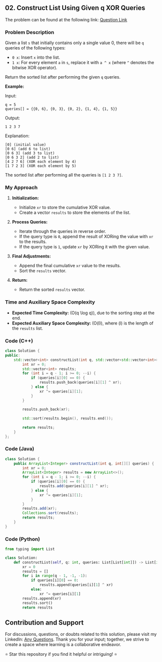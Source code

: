 ## 02. Construct List Using Given q XOR Queries

The problem can be found at the following link: [Question Link](https://www.geeksforgeeks.org/problems/construct-list-using-given-q-xor-queries/1)

### Problem Description

Given a list `s` that initially contains only a single value 0, there will be `q` queries of the following types:

- `0 x`: Insert `x` into the list.
- `1 x`: For every element `a` in `s`, replace it with `a ^ x` (where `^` denotes the bitwise XOR operator).

Return the sorted list after performing the given `q` queries.

**Example:**

Input:
```
q = 5
queries[] = {{0, 6}, {0, 3}, {0, 2}, {1, 4}, {1, 5}}
```
Output:
```
1 2 3 7
```
Explanation:
```
[0] (initial value)
[0 6] (add 6 to list)
[0 6 3] (add 3 to list)
[0 6 3 2] (add 2 to list)
[4 2 7 6] (XOR each element by 4)
[1 7 2 3] (XOR each element by 5)
```
The sorted list after performing all the queries is `[1 2 3 7]`.

### My Approach

1. **Initialization:**
   - Initialize `xr` to store the cumulative XOR value.
   - Create a vector `results` to store the elements of the list.

2. **Process Queries:**
   - Iterate through the queries in reverse order.
   - If the query type is `0`, append the result of XORing the value with `xr` to the results.
   - If the query type is `1`, update `xr` by XORing it with the given value.

3. **Final Adjustments:**
   - Append the final cumulative `xr` value to the results.
   - Sort the `results` vector.

4. **Return:**
   - Return the sorted `results` vector.

### Time and Auxiliary Space Complexity

- **Expected Time Complexity:** \(O(q \log q)\), due to the sorting step at the end.
- **Expected Auxiliary Space Complexity:** \(O(l)\), where \(l\) is the length of the `results` list.

### Code (C++)

```cpp
class Solution {
public:
    std::vector<int> constructList(int q, std::vector<std::vector<int>>& queries) {
        int xr = 0;
        std::vector<int> results;
        for (int i = q - 1; i >= 0; --i) {
            if (queries[i][0] == 0) {
                results.push_back(queries[i][1] ^ xr);
            } else {
                xr ^= queries[i][1];
            }
        }
        
        results.push_back(xr);
        
        std::sort(results.begin(), results.end());
        
        return results;
    }
};
```

### Code (Java)

```java
class Solution {
    public ArrayList<Integer> constructList(int q, int[][] queries) {
        int xr = 0;
        ArrayList<Integer> results = new ArrayList<>();
        for (int i = q - 1; i >= 0; --i) {
            if (queries[i][0] == 0) {
                results.add(queries[i][1] ^ xr);
            } else {
                xr ^= queries[i][1];
            }
        }
        results.add(xr);
        Collections.sort(results);
        return results;
    }
}
```

### Code (Python)

```python
from typing import List

class Solution:
    def constructList(self, q: int, queries: List[List[int]]) -> List[int]:
        xr = 0
        results = []
        for i in range(q - 1, -1, -1):
            if queries[i][0] == 0:
                results.append(queries[i][1] ^ xr)
            else:
                xr ^= queries[i][1]
        results.append(xr)
        results.sort()
        return results
```

## Contribution and Support

For discussions, questions, or doubts related to this solution, please visit my LinkedIn: [Any Questions](https://www.linkedin.com/in/het-patel-8b110525a/).
Thank you for your input; together, we strive to create a space where learning is a collaborative endeavor.

⭐ Star this repository if you find it helpful or intriguing! ⭐
